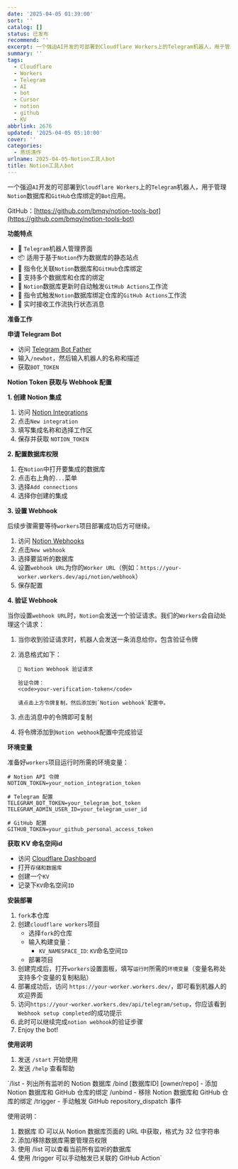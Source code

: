 ```yaml
---
date: '2025-04-05 01:39:00'
sort: ''
catalog: []
status: 已发布
recommend: ''
excerpt: 一个强迫AI开发的可部署到Cloudflare Workers上的Telegram机器人，用于管理Notion数据库和GitHub仓库绑定的Bot应用。
summary: ''
tags:
  - Cloudflare
  - Workers
  - Telegram
  - AI
  - bot
  - Cursor
  - notion
  - github
  - KV
abbrlink: 2676
updated: '2025-04-05 05:10:00'
cover: ''
categories:
  - 燕坊清作
urlname: 2025-04-05-Notion工具人bot
title: Notion工具人bot
---
```


一个强迫`AI`开发的可部署到`Cloudflare Workers`上的`Telegram`机器人，用于管理`Notion`数据库和`GitHub`仓库绑定的`Bot`应用。


GitHub：[https://github.com/bmqy/notion-tools-bot](https://github.com/bmqy/notion-tools-bot)


**功能特点**

- 🤖 `Telegram`机器人管理界面
- 📦 适用于基于`Notion`作为数据库的静态站点
- 🔄 指令化关联`Notion`数据库和`GitHub`仓库绑定
- 🔗 支持多个数据库和仓库的绑定
- 📝 `Notion`数据库更新时自动触发`GitHub Actions`工作流
- 📝 指令式触发`Notion`数据库绑定仓库的`GitHub Actions`工作流
- 🔔 实时接收工作流执行状态消息

**准备工作**


**申请 Telegram Bot**

- 访问 [Telegram Bot Father](https://t.me/BotFather)
- 输入`/newbot`，然后输入机器人的名称和描述
- 获取`BOT_TOKEN`

**Notion Token 获取与 Webhook 配置**


**1. 创建 Notion 集成**

1. 访问 [Notion Integrations](https://www.notion.so/profile/integrations)
2. 点击`New integration`
3. 填写集成名称和选择工作区
4. 保存并获取 `NOTION_TOKEN`

**2. 配置数据库权限**

1. 在`Notion`中打开要集成的数据库
2. 点击右上角的`...`菜单
3. 选择`Add connections`
4. 选择你创建的集成

**3. 设置 Webhook**


后续步骤需要等待`workers`项目部署成功后方可继续。

1. 访问 [Notion Webhooks](https://www.notion.so/profile/integrations)
2. 点击`New webhook`
3. 选择要监听的数据库
4. 设置`webhook URL`为你的`Worker URL`（例如：`https://your-worker.workers.dev/api/notion/webhook`）
5. 保存配置

**4. 验证 Webhook**


当你设置`webhook URL`时，`Notion`会发送一个验证请求。我们的`Workers`会自动处理这个请求：

1. 当你收到验证请求时，机器人会发送一条消息给你，包含验证令牌
2. 消息格式如下：

    ```plain text
    🔔 Notion Webhook 验证请求
    
    验证令牌：
    <code>your-verification-token</code>
    
    请点击上方令牌复制，然后添加到`Notion webhook`配置中。
    ```

3. 点击消息中的令牌即可复制
4. 将令牌添加到`Notion webhook`配置中完成验证

**环境变量**


准备好`workers`项目运行时所需的环境变量：


```plain text
# Notion API 令牌
NOTION_TOKEN=your_notion_integration_token

# Telegram 配置
TELEGRAM_BOT_TOKEN=your_telegram_bot_token
TELEGRAM_ADMIN_USER_ID=your_telegram_user_id

# GitHub 配置
GITHUB_TOKEN=your_github_personal_access_token
```


**获取 KV 命名空间id**

- 访问 [Cloudflare Dashboard](https://dash.cloudflare.com/)
- 打开`存储和数据库`
- 创建一个`KV`
- 记录下`KV`命名空间`ID`

**安装部署**

1. `fork`本仓库
2. 创建`cloudflare workers`项目
    - 选择`fork`的仓库
    - 输入构建变量：
        - `KV_NAMESPACE_ID`: `KV`命名空间`ID`
    - 部署项目
3. 创建完成后，打开`workers`设置面板，填写`运行时`所需的`环境变量`（变量名称处支持多个变量的复制粘贴）
4. 部署成功后，访问 `https://your-worker.workers.dev/`，即可看到机器人的欢迎界面
5. 访问`https://your-worker.workers.dev/api/telegram/setup`，你应该看到`Webhook setup completed`的成功提示
6. 此时可以继续完成`notion webhook`的验证步骤
7. Enjoy the bot!

**使用说明**

1. 发送 `/start` 开始使用
2. 发送 `/help` 查看帮助

`/list - 列出所有监听的 Notion 数据库
/bind [数据库ID] [owner/repo] - 添加 Notion 数据库和 GitHub 仓库的绑定
/unbind - 移除 Notion 数据库和 GitHub 仓库的绑定
/trigger - 手动触发 GitHub repository_dispatch 事件

使用说明：
1. 数据库 ID 可以从 Notion 数据库页面的 URL 中获取，格式为 32 位字符串
2. 添加/移除数据库需要管理员权限
3. 使用 /list 可以查看当前所有监听的数据库
4. 使用 /trigger 可以手动触发已关联的 GitHub Action`

